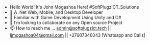 - Hello World! It's John Mogashoa Here! #SoftPlugzICT_Solutions
- 👀 A .Net Web, Mobile, and Desktop Developer
- 🌱 Familiar with Game Development Using Unity and C#
- 💞️ I’m looking to collaborate on any Open source Project
- 📫 How to reach me ... admin@softplugzict.tech || ljmogashoa04@gmail.com || +27607346043 [Whatsapp and Calls]

<!---
LesetjaJohn/LesetjaJohn is a ✨ special ✨ repository because its `README.md` (this file) appears on your GitHub profile.
You can click the Preview link to take a look at your changes.
--->
